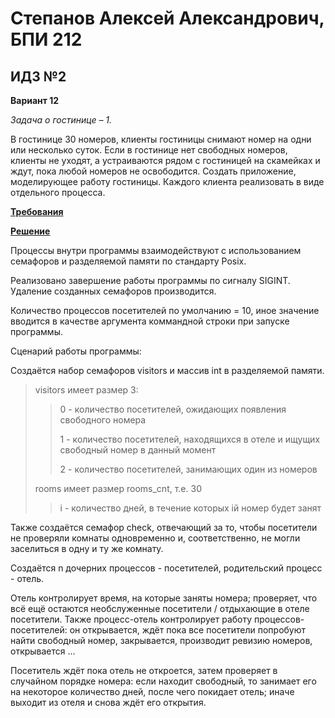 # Степанов Алексей Александрович, БПИ 212
## ИДЗ №2

**Вариант 12**

*Задача о гостинице – 1.*

В гостинице 30 номеров, клиенты гостиницы снимают номер на одни или несколько
суток. Если в гостинице нет свободных номеров, клиенты не уходят, а устраиваются
рядом с гостиницей на скамейках и ждут, пока любой номеров не освободится.
Создать приложение, моделирующее работу гостиницы. Каждого клиента реализовать
в виде отдельного процесса.

[**Требования**](requirements.md)

[**Решение**](main.c)

Процессы внутри программы взаимодействуют с использованием семафоров и разделяемой памяти по стандарту Posix.

Реализовано завершение работы программы по сигналу SIGINT. Удаление созданных семафоров производится.

Количество процессов посетителей по умолчанию = 10, иное значение вводится в качестве аргумента коммандной строки при запуске программы.

Сценарий работы программы:

Создаётся набор семафоров visitors и массив int в разделяемой памяти.

> visitors имеет размер 3:
>
>> 0 - количество посетителей, ожидающих появления свободного номера
>>
>> 1 - количество посетителей, находящихся в отеле и ищущих свободный номер в данный момент
>>
>> 2 - количество посетителей, занимающих один из номеров
>
> rooms имеет размер rooms_cnt, т.е. 30
>
>> i - количество дней, в течение которых iй номер будет занят

Также создаётся семафор check, отвечающий за то, чтобы посетители не проверяли комнаты одновременно и, соответственно, не могли заселиться в одну и ту же комнату.

Создаётся n дочерних процессов - посетителей, родительский процесс - отель.

Отель контролирует время, на которые заняты номера; проверяет, что всё ещё остаются необслуженные посетители / отдыхающие в отеле посетители. 
Также процесс-отель контролирует работу процессов-посетителей: он открывается, ждёт пока все посетители попробуют найти свободный номер, закрывается, производит ревизию номеров, открывается ...

Посетитель ждёт пока отель не откроется, затем проверяет в случайном порядке номера: если находит свободный, то занимает его на некоторое количество дней, после чего покидает отель; иначе выходит из отеля и снова ждёт его открытия.
